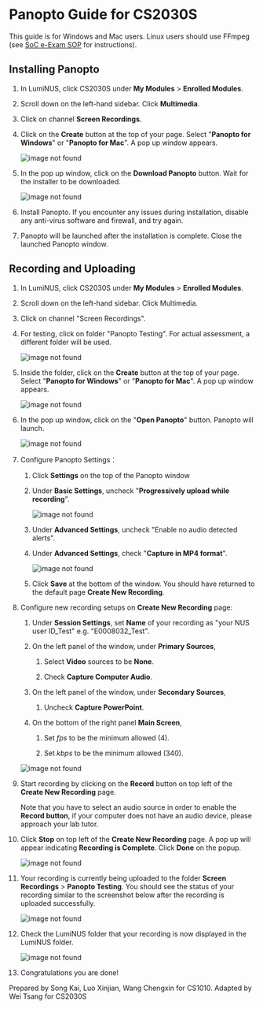 # Panopto Guide for CS2030S

This guide is for Windows and Mac users.  Linux users should use FFmpeg (see [SoC e-Exam SOP](https://mysoc.nus.edu.sg/academic/e-exam-sop-for-students/) for instructions).

## Installing Panopto

1. In LumiNUS, click CS2030S under **My Modules** > **Enrolled Modules**.

2. Scroll down on the left-hand sidebar. Click **Multimedia**.

3. Click on channel **Screen Recordings**.

4. Click on the **Create** button at the top of your page. Select "**Panopto for Windows**" or "**Panopto for Mac**". A pop up window appears.

    ![image not found](1.png)

5. In the pop up window, click on the **Download Panopto** button. Wait for the installer to be downloaded.

    ![image not found](2.png)

6. Install Panopto. If you encounter any issues during installation, disable any anti-virus software and firewall, and try again.

7. Panopto will be launched after the installation is complete. Close the launched Panopto window.


## Recording and Uploading

1. In LumiNUS, click CS2030S under **My Modules** > **Enrolled Modules**.

2. Scroll down on the left-hand sidebar. Click Multimedia.

3. Click on channel "Screen Recordings".

4. For testing, click on folder "Panopto Testing".  For actual assessment, a different folder will be used.


    ![image not found](3-1.png)

5. Inside the folder, click on the **Create** button at the top of your page. Select "**Panopto for Windows**" or "**Panopto for Mac**". A pop up window appears.


    ![image not found](4-1.png)

6. In the pop up window, click on the "**Open Panopto**" button. Panopto will launch.

    ![image not found](5.png)

7. Configure Panopto Settings：
 
    1. Click **Settings** on the top of the Panopto window

    2. Under **Basic Settings**, uncheck "**Progressively upload while recording**".

        ![image not found](6.png)

    3. Under **Advanced Settings**, uncheck "Enable no audio detected alerts".
    
    4. Under **Advanced Settings**, check "**Capture in MP4 format**".

        ![image not found](7.png)

    5. Click **Save** at the bottom of the window.  You should have returned to the default page **Create New Recording**.

8. Configure new recording setups on **Create New Recording** page:

    1. Under **Session Settings**, set **Name** of your recording as "your NUS user ID_Test" e.g. "E0008032_Test".

    2. On the left panel of the window, under **Primary Sources**, 

         1. Select **Video** sources to be **None**.

         2. Check **Capture Computer Audio**.

    3. On the left panel of the window, under **Secondary Sources**,

         1. Uncheck **Capture PowerPoint**.

    4. On the bottom of the right panel **Main Screen**,

         1. Set *fps* to be the minimum allowed (4).

         1. Set *kbps* to be the minimum allowed (340). 

    ![image not found](8-1.png)

9. Start recording by clicking on the **Record** button on top left of the **Create New Recording** page.

    Note that you have to select an audio source in order to enable the **Record button**, if your computer does not have an audio device, please approach your lab tutor.

10. Click **Stop** on top left of the **Create New Recording** page. A pop up will appear indicating **Recording is Complete**.
Click **Done** on the popup.

    ![image not found](9-1.png)

11. Your recording is currently being uploaded to the folder **Screen Recordings** > **Panopto Testing**. You should see the status of your recording similar to the screenshot below after the recording is uploaded successfully.

    ![image not found](10-1.png)

12. Check the LumiNUS folder that your recording is now displayed in the LumiNUS folder.

    ![image not found](11-1.png)

13. Congratulations you are done!

Prepared by Song Kai, Luo Xinjian, Wang Chengxin for CS1010.
Adapted by Wei Tsang for CS2030S
